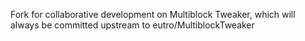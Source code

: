 Fork for collaborative development on Multiblock Tweaker, which will always be committed upstream to eutro/MultiblockTweaker

